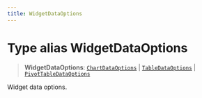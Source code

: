 ```yaml
---
title: WidgetDataOptions
---
```


# Type alias WidgetDataOptions

> **WidgetDataOptions**: [`ChartDataOptions`](type-alias.ChartDataOptions.md) \| [`TableDataOptions`](../interfaces/interface.TableDataOptions.md) \| [`PivotTableDataOptions`](../interfaces/interface.PivotTableDataOptions.md)

Widget data options.
